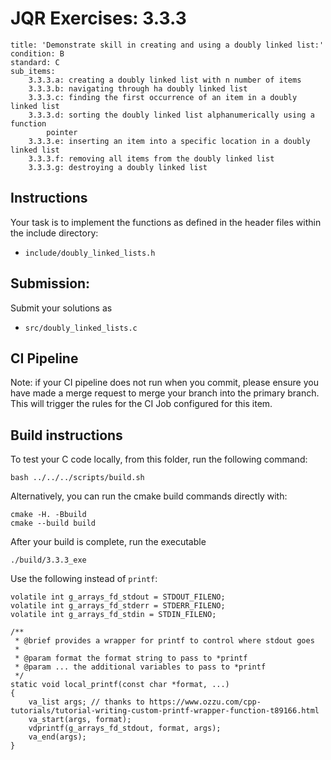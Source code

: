 # JQR Exercises: 3.3.3

```
title: 'Demonstrate skill in creating and using a doubly linked list:'
condition: B
standard: C
sub_items:
    3.3.3.a: creating a doubly linked list with n number of items
    3.3.3.b: navigating through ha doubly linked list
    3.3.3.c: finding the first occurrence of an item in a doubly linked list
    3.3.3.d: sorting the doubly linked list alphanumerically using a function
        pointer
    3.3.3.e: inserting an item into a specific location in a doubly linked list
    3.3.3.f: removing all items from the doubly linked list
    3.3.3.g: destroying a doubly linked list
```

## Instructions


Your task is to implement the functions as defined in the header files within the include directory:
* `include/doubly_linked_lists.h`


## Submission: 

Submit your solutions as
* `src/doubly_linked_lists.c`
          

## CI Pipeline

Note: if your CI pipeline does not run when you commit, please ensure you have made a merge request to merge
your branch into the primary branch. This will trigger the rules for the CI Job configured for this item.

## Build instructions 

To test your C code locally, from this folder, run the following command:

```
bash ../../../scripts/build.sh
```

Alternatively, you can run the cmake build commands directly with:

```
cmake -H. -Bbuild
cmake --build build
```

After your build is complete, run the executable

```
./build/3.3.3_exe
```


Use the following instead of `printf`:
```
volatile int g_arrays_fd_stdout = STDOUT_FILENO;
volatile int g_arrays_fd_stderr = STDERR_FILENO;
volatile int g_arrays_fd_stdin = STDIN_FILENO;

/**
 * @brief provides a wrapper for printf to control where stdout goes
 * 
 * @param format the format string to pass to *printf
 * @param ... the additional variables to pass to *printf
 */
static void local_printf(const char *format, ...)
{
    va_list args; // thanks to https://www.ozzu.com/cpp-tutorials/tutorial-writing-custom-printf-wrapper-function-t89166.html
    va_start(args, format);
    vdprintf(g_arrays_fd_stdout, format, args);
    va_end(args);
}
```
